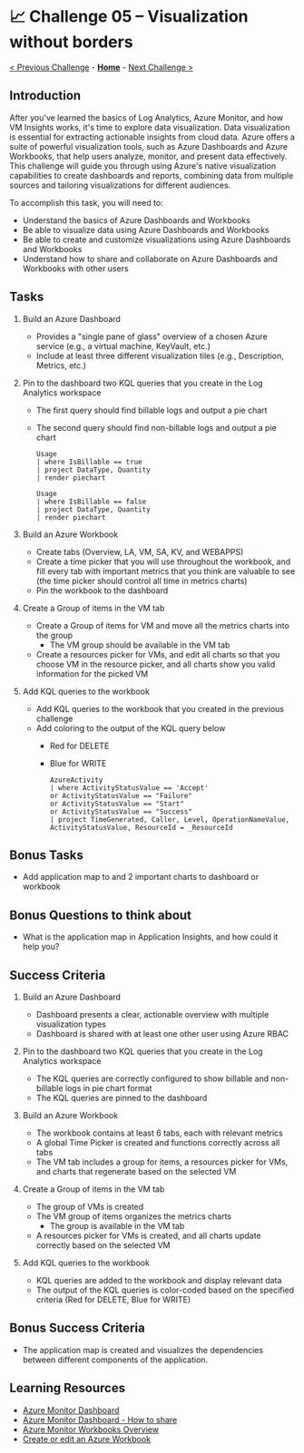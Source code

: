 # 📈 Challenge 05 – Visualization without borders

[< Previous Challenge](./Challenge-04.md) - **[Home](./Readme.md)** - [Next Challenge >](./Challenge-06.md)

## Introduction
After you've learned the basics of Log Analytics, Azure Monitor, and how VM Insights works, it's time to explore data visualization. Data visualization is essential for extracting actionable insights from cloud data. Azure offers a suite of powerful visualization tools, such as Azure Dashboards and Azure Workbooks, that help users analyze, monitor, and present data effectively. This challenge will guide you through using Azure's native visualization capabilities to create dashboards and reports, combining data from multiple sources and tailoring visualizations for different audiences.

To accomplish this task, you will need to:
- Understand the basics of Azure Dashboards and Workbooks
- Be able to visualize data using Azure Dashboards and Workbooks
- Be able to create and customize visualizations using Azure Dashboards and Workbooks
- Understand how to share and collaborate on Azure Dashboards and Workbooks with other users

## Tasks
1. Build an Azure Dashboard
   - Provides a "single pane of glass" overview of a chosen Azure service (e.g., a virtual machine, KeyVault, etc.)
   - Include at least three different visualization tiles (e.g., Description, Metrics, etc.)

2. Pin to the dashboard two KQL queries that you create in the Log Analytics workspace
    - The first query should find billable logs and output a pie chart
    - The second query should find non-billable logs and output a pie chart

        ```kql
        Usage
        | where IsBillable == true
        | project DataType, Quantity
        | render piechart
        ```

        ```kql
        Usage
        | where IsBillable == false
        | project DataType, Quantity
        | render piechart
        ```

3. Build an Azure Workbook
    - Create tabs (Overview, LA, VM, SA, KV, and WEBAPPS)
    - Create a time picker that you will use throughout the workbook, and fill every tab with important metrics that you think are valuable to see (the time picker should control all time in metrics charts)
    - Pin the workbook to the dashboard

4. Create a Group of items in the VM tab
    - Create a Group of items for VM and move all the metrics charts into the group
      - The VM group should be available in the VM tab
    - Create a resources picker for VMs, and edit all charts so that you choose VM in the resource picker, and all charts show you valid information for the picked VM

5. Add KQL queries to the workbook
    - Add KQL queries to the workbook that you created in the previous challenge
    - Add coloring to the output of the KQL query below
      - Red for DELETE
      - Blue for WRITE

        ```kql
        AzureActivity
        | where ActivityStatusValue == 'Accept'
        or ActivityStatusValue == "Failure"
        or ActivityStatusValue == "Start"
        or ActivityStatusValue == "Success"
        | project TimeGenerated, Caller, Level, OperationNameValue, ActivityStatusValue, ResourceId = _ResourceId
        ```

## Bonus Tasks
- Add application map to and 2 important charts to dashboard or workbook

## Bonus Questions to think about
- What is the application map in Application Insights, and how could it help you?

## Success Criteria
1. Build an Azure Dashboard
   - Dashboard presents a clear, actionable overview with multiple visualization types
   - Dashboard is shared with at least one other user using Azure RBAC

2. Pin to the dashboard two KQL queries that you create in the Log Analytics workspace
   - The KQL queries are correctly configured to show billable and non-billable logs in pie chart format
   - The KQL queries are pinned to the dashboard

3. Build an Azure Workbook
   - The workbook contains at least 6 tabs, each with relevant metrics
   - A global Time Picker is created and functions correctly across all tabs
   - The VM tab includes a group for items, a resources picker for VMs, and charts that regenerate based on the selected VM

4. Create a Group of items in the VM tab
    - The group of VMs is created
    - The VM group of items organizes the metrics charts
      - The group is available in the VM tab
    - A resources picker for VMs is created, and all charts update correctly based on the selected VM

5. Add KQL queries to the workbook
   - KQL queries are added to the workbook and display relevant data
   - The output of the KQL queries is color-coded based on the specified criteria (Red for DELETE, Blue for WRITE)

## Bonus Success Criteria
- The application map is created and visualizes the dependencies between different components of the application.

## Learning Resources
- [Azure Monitor Dashboard](https://learn.microsoft.com/en-us/azure/azure-portal/azure-portal-dashboards)
- [Azure Monitor Dashboard - How to share](https://learn.microsoft.com/en-us/azure/azure-portal/azure-portal-dashboard-share-access)
- [Azure Monitor Workbooks Overview](https://learn.microsoft.com/en-us/azure/azure-monitor/visualize/workbooks-overview)
- [Create or edit an Azure Workbook](https://learn.microsoft.com/en-us/azure/azure-monitor/visualize/workbooks-create-workbook)